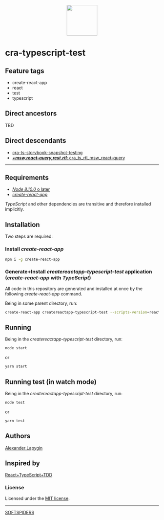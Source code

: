 <div align="center">
    <a href="https://github.com/softspiders/softspiders">
      <img src="https://avatars.githubusercontent.com/u/47006425?v=4"width="100" height="100"/>
    </a>
</div>

# cra-typescript-test

## Feature tags

- create-react-app
- react
- test
- typescript

## Direct ancestors

TBD

## Direct descendants

- [cra-ts-storybook-snapshot-testing](https://github.com/softspiders/cra-ts-storybook-snapshot-testing)
- [***+msw,react-query,rest,rtl***: cra_ts_rtl_msw_react-query](https://github.com/AlexanderLapygin/cra_ts_rtl_msw_react-query)

---

## Requirements

* [*Node 8.10.0* o later](https://nodejs.org/en/download/package-manager/)
* [*create-react-app*](https://facebook.github.io/create-react-app/)

*TypeScript* and other dependencies are transitive and therefore installed implicitly.

## Installation

Two steps are required:

### Install *create-react-app*

```sh
npm i -g create-react-app
```

### Generate+Install *createreactapp-typescript-test* application (*create-react-app* with *TypeScript*)

All code in this repository are generated and installed at once by the following *create-react-app* command.

Being in some parent directory, run:

```sh
create-react-app createreactapp-typescript-test --scripts-version=react-scripts-ts
```

## Running

Being in the *createreactapp-typescript-test* directory, run:

```sh
node start
```

or

```sh
yarn start
```

## Running test (in watch mode)

Being in the *createreactapp-typescript-test* directory, run:

```sh
node test
```

or

```sh
yarn test
```

## Authors

[Alexander Lapygin](https://github.com/AlexanderLapygin)

## Inspired by

[React+TypeScript+TDD](https://react-typescript-tdd.firebaseapp.com/)

### License

Licensed under the [MIT license](./LICENSE).

---

[SOFTSPIDERS](https://github.com/softspiders/softspiders)
